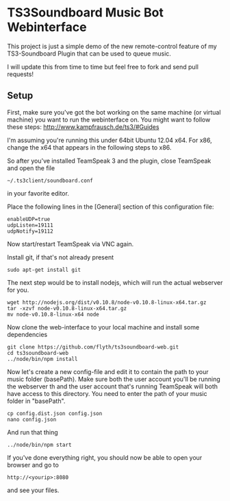 # TS3Soundboard Music Bot Webinterface

This project is just a simple demo of the new remote-control feature of my TS3-Soundboard Plugin that can be used to queue music.

I will update this from time to time but feel free to fork and send pull requests!

## Setup

First, make sure you've got the bot working on the same machine (or virtual machine) you want to run the webinterface on. You might want to follow these steps: http://www.kampfrausch.de/ts3/#Guides

I'm assuming you're running this under 64bit Ubuntu 12.04 x64. For x86, change the x64 that appears in the following steps to x86.

So after you've installed TeamSpeak 3 and the plugin, close TeamSpeak and open the file

	~/.ts3client/soundboard.conf

in your favorite editor.

Place the following lines in the [General] section of this configuration file:

	enableUDP=true
	udpListen=19111
	udpNotify=19112

Now start/restart TeamSpeak via VNC again.

Install git, if that's not already present

	sudo apt-get install git

The next step would be to install nodejs, which will run the actual webserver for you.

	wget http://nodejs.org/dist/v0.10.8/node-v0.10.8-linux-x64.tar.gz
	tar -xzvf node-v0.10.8-linux-x64.tar.gz
	mv node-v0.10.8-linux-x64 node

Now clone the web-interface to your local machine and install some dependencies

	git clone https://github.com/flyth/ts3soundboard-web.git
	cd ts3soundboard-web
	../node/bin/npm install

Now let's create a new config-file and edit it to contain the path to your music folder (basePath). Make sure both the user account you'll be running the webserver th and the user account that's running TeamSpeak will both have access to this directory. You need to enter the path of your music folder in "basePath".

	cp config.dist.json config.json
	nano config.json

And run that thing

	../node/bin/npm start

If you've done everything right, you should now be able to open your browser and go to

	http://<yourip>:8080

and see your files.
